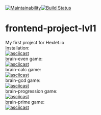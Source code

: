[![Maintainability](https://api.codeclimate.com/v1/badges/31ebede15941945809df/maintainability)](https://codeclimate.com/github/butkovv/frontend-project-lvl1/maintainability)[![Build Status](https://travis-ci.org/butkovv/frontend-project-lvl1.svg?branch=master)](https://travis-ci.org/butkovv/frontend-project-lvl1)
# frontend-project-lvl1
My first project for Hexlet.io<br>
Installation:<br>
[![asciicast](https://asciinema.org/a/279388.svg)](https://asciinema.org/a/279388) <br>
brain-even game:<br>
[![asciicast](https://asciinema.org/a/279391.svg)](https://asciinema.org/a/279391) <br>
brain-calc game:<br>
[![asciicast](https://asciinema.org/a/279392.svg)](https://asciinema.org/a/279392) <br>
brain-gcd game:<br>
[![asciicast](https://asciinema.org/a/279395.svg)](https://asciinema.org/a/279395) <br>
brain-progression game:<br>
[![asciicast](https://asciinema.org/a/279396.svg)](https://asciinema.org/a/279396) <br>
brain-prime game:<br>
[![asciicast](https://asciinema.org/a/279405.svg)](https://asciinema.org/a/279405) <br>
